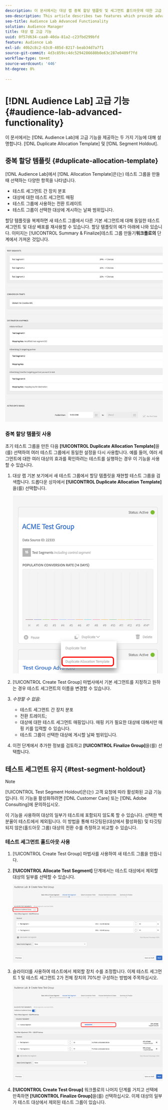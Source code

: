 ```yaml
---
description: 이 문서에서는 대상 랩 중복 할당 템플릿 및 세그먼트 홀드아웃에 대한 고급 기능을 제공하는 두 가지 기능에 대해 설명합니다.
seo-description: This article describes two features which provide advanced functionality for Audience Lab  Duplicate Allocation Template and Segment Holdout.
seo-title: Audience Lab Advanced Functionality
solution: Audience Manager
title: 대상 랩 고급 기능
uuid: 0f57d634-caa0-40da-81a2-c23fbd299bfd
feature: Audience Lab
exl-id: 40b2c8c2-63c0-485d-8217-beab34d7a7f1
source-git-commit: 4d3c859cc4dc5294286680b0e63c287e0409f7fd
workflow-type: tm+mt
source-wordcount: '446'
ht-degree: 0%

---
```


# [!DNL Audience Lab] 고급 기능 {#audience-lab-advanced-functionality}

이 문서에서는 [!DNL Audience Lab]에 고급 기능을 제공하는 두 가지 기능에 대해 설명합니다. [!DNL Duplicate Allocation Template] 및 [!DNL Segment Holdout].

## 중복 할당 템플릿 {#duplicate-allocation-template}

<!-- 
<p>The <b>Allocation Template</b> represents how you split a test group into test segments and the way the test segments are mapped to destinations. </p>
 -->

[!DNL Audience Lab]에서 [!DNL Allocation Template]은(는) 테스트 그룹을 만들 때 선택하는 다양한 항목을 나타냅니다.

* 테스트 세그먼트 간 장치 분포
* 대상에 대한 테스트 세그먼트 매핑
* 테스트 그룹에 사용하는 전환 트레이트
* 테스트 그룹이 선택한 대상에 게시하는 날짜 범위입니다.

할당 템플릿을 복제하면 새 테스트 그룹에서 다른 기본 세그먼트에 대해 동일한 테스트 세그먼트 및 대상 배포를 재사용할 수 있습니다. 할당 템플릿의 예가 아래에 나와 있습니다. 이미지는 [!UICONTROL Summary & Finalize]테스트 그룹 만들기&#x200B;**워크플로의** 단계에서 가져온 것입니다.

![](assets/allocation_template_3.png)

<!--
With the option to duplicate allocation templates, you can increase your productivity when running multivariate tests as part of multivariate campaigns.
-->

### 중복 할당 템플릿 사용

초기 테스트 그룹을 만든 다음 **[!UICONTROL Duplicate Allocation Template]**&#x200B;을(를) 선택하여 여러 테스트 그룹에서 동일한 설정을 다시 사용합니다. 예를 들어, 여러 세그먼트에 대한 여러 대상의 효과를 확인하려는 테스트를 실행하는 경우 이 기능을 사용할 수 있습니다.

1. 대상 랩 기본 보기에서 새 테스트 그룹에서 할당 템플릿을 재현할 테스트 그룹을 검색합니다. 드롭다운 상자에서 **[!UICONTROL Duplicate Allocation Template]**&#x200B;을(를) 선택합니다.

   ![](assets/duplicate-allocation-template.png)

2. [!UICONTROL Create Test Group] 마법사에서 기본 세그먼트를 지정하고 원하는 경우 테스트 세그먼트의 이름을 변경할 수 있습니다.
3. *수정할 수 없음*:

   * 테스트 세그먼트 간 장치 분포
   * 전환 트레이트;
   * 대상에 대한 테스트 세그먼트 매핑입니다. 매핑 키가 필요한 대상에 대해서만 매핑 키를 입력할 수 있습니다.
   * 테스트 그룹이 선택한 대상에 게시할 날짜 범위입니다.

4. 이전 단계에서 추가한 정보를 검토하고 **[!UICONTROL Finalize Group]**&#x200B;을(를) 선택합니다.

## 테스트 세그먼트 유지 {#test-segment-holdout}

>[!NOTE]
>
>[!UICONTROL Test Segment Holdout]은(는) 고객 요청에 따라 활성화된 고급 기능입니다. 이 기능을 활성화하려면 [!DNL Customer Care] 또는 [!DNL Adobe Consulting]에 문의하십시오.

이 기능을 사용하여 대상의 일부가 테스트에 포함되지 않도록 할 수 있습니다. 선택한 백분율이 테스트에서 제외됩니다. 이 방법을 통해 타깃팅된(대상에서 활성화됨) 및 타깃팅되지 않은(홀드아웃 그룹) 대상의 전환 수를 측정하고 비교할 수 있습니다.

<!--
<p>Note that this option is different to the control segment because it subtracts the percentage ................. You can withhold an audience group and still use a control segment. </p>
-->

### 테스트 세그먼트 홀드아웃 사용

1. [!UICONTROL Create Test Group] 마법사를 사용하여 새 테스트 그룹을 만듭니다.
1. **[!UICONTROL Allocate Test Segment]** 단계에서는 테스트 대상에서 제외할 대상의 일부를 선택할 수 있습니다.

   ![목록 항목](assets/test-segment-holdout.png)

1. 슬라이더를 사용하여 테스트에서 제외할 장치 수를 조정합니다. 이제 테스트 세그먼트 1 및 테스트 세그먼트 2가 전체 장치의 70%만 구성하는 방법에 주목하십시오.

   ![](assets/test-segment-holdout-selected.png)

1. **[!UICONTROL Create Test Group]** 워크플로의 나머지 단계를 거치고 선택에 만족하면 **[!UICONTROL Finalize Group]**&#x200B;을(를) 선택하십시오. 이제 대상의 일부가 테스트 대상에서 제외된 테스트 그룹이 있습니다.
